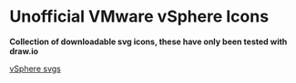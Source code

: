 # Unofficial VMware vSphere Icons

**Collection of downloadable svg icons, these have only been tested with draw.io**

[vSphere svgs](https://github.com/raoconnor/vmware-icons)
